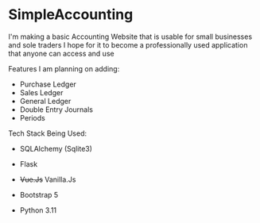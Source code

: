 # SimpleAccounting

I'm making a basic Accounting Website that is usable for small businesses and sole traders
I hope for it to become a professionally used application that anyone can access and use

Features I am planning on adding:
- Purchase Ledger
- Sales Ledger
- General Ledger
- Double Entry Journals
- Periods

Tech Stack Being Used:
- SQLAlchemy (Sqlite3)
- Flask

-  <strike>Vue.Js</strike>   Vanilla.Js

- Bootstrap 5
- Python 3.11
